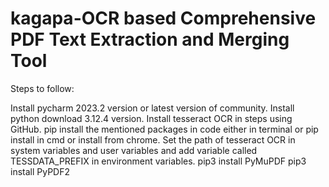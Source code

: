 # kagapa-OCR based Comprehensive PDF Text Extraction and Merging Tool

Steps to follow:

Install pycharm 2023.2 version or latest version of community.
Install python download 3.12.4 version.
Install tesseract OCR in steps using GitHub.
pip install the mentioned packages in code either in terminal or pip install in cmd or install from chrome.
Set the path of tesseract OCR in system variables and user variables and add variable called TESSDATA_PREFIX in environment variables.
pip3 install PyMuPDF
pip3 install PyPDF2
